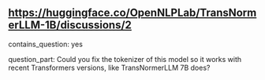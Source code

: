 ## https://huggingface.co/OpenNLPLab/TransNormerLLM-1B/discussions/2

contains_question: yes

question_part: Could you fix the tokenizer of this model so it works with recent Transformers versions, like TransNormerLLM 7B does?